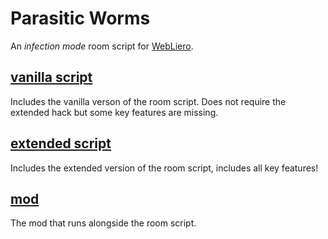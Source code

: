 # Parasitic Worms
An *infection mode* room script for [WebLiero](https://www.webliero.com/).

## [vanilla script](https://github.com/dahnte/parasitic-worms/tree/main/vanilla%20script)
Includes the vanilla verson of the room script. Does not require the extended hack but some key features are missing.

## [extended script](https://github.com/dahnte/parasitic-worms/tree/main/extended%20script)
Includes the extended version of the room script, includes all key features!

## [mod](https://github.com/dahnte/parasitic-worms/tree/main/mod)
The mod that runs alongside the room script.
